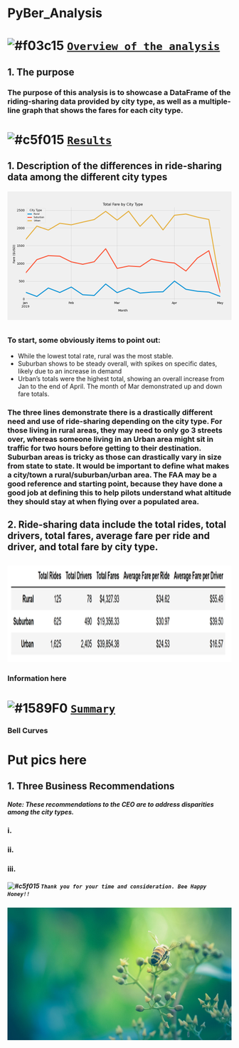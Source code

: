 # PyBer_Analysis
# ![#f03c15](https://via.placeholder.com/15/f03c15/000000?text=+) <ins> `Overview of the analysis` </ins>
## 1. The purpose
### The purpose of this analysis is to showcase a DataFrame of the riding-sharing data provided by city type, as well as a multiple-line graph that shows the fares for each city type.
# ![#c5f015](https://via.placeholder.com/15/c5f015/000000?text=+) <ins>`Results`</ins>
## 1. Description of the differences in ride-sharing data among the different city types
###### ![Total Fares by city type](https://github.com/raineytracyn/PyBer_Analysis/blob/main/analysis/Fig8.png)
### To start, some obviously items to point out:
* While the lowest total rate, rural was the most stable.
* Suburban shows to be steady overall, with spikes on specific dates, likely due to an increase in demand
* Urban’s totals were the highest total, showing an overall increase from Jan to the end of April. The month of Mar demonstrated up and down fare totals.
### The three lines demonstrate there is a drastically different need and use of ride-sharing depending on the city type. For those living in rural areas, they may need to only go 3 streets over, whereas someone living in an Urban area might sit in traffic for two hours before getting to their destination. Suburban areas is tricky as those can drastically vary in size from state to state. It would be important to define what makes a city/town a rural/suburban/urban area. The FAA may be a good reference and starting point, because they have done a good job at defining this to help pilots understand what altitude they should stay at when flying over a populated area.
## 2. Ride-sharing data include the total rides, total drivers, total fares, average fare per ride and driver, and total fare by city type.
## <img src="https://github.com/raineytracyn/PyBer_Analysis/blob/main/analysis/Fig9.png" alt="Pyber Summary DataFrame" width="1400" height="215">
### Information here
# ![#1589F0](https://via.placeholder.com/15/1589F0/000000?text=+) <ins>`Summary`</ins> 
### Bell Curves
# Put pics here
## 1. Three Business Recommendations
##### *Note: These recommendations to the CEO are to address disparities among the city types.*
### i.
### ii.
### iii.
##### ![#c5f015](https://via.placeholder.com/15/c5f015/000000?text=+) `Thank you for your time and consideration. Bee Happy Honey!!`
###### ![Total Fares by city type](https://github.com/raineytracyn/PyBer_Analysis/blob/main/analysis/Fig10.png)
